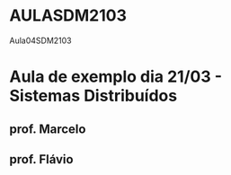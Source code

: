 # AULASDM2103
Aula04SDM2103

# Aula de exemplo dia 21/03 - Sistemas Distribuídos

## prof. Marcelo
## prof. Flávio